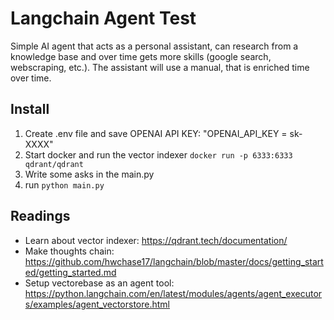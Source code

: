 # Langchain Agent Test

Simple AI agent that acts as a personal assistant, can research from a knowledge base and over time gets more skills (google search, webscraping, etc.).
The assistant will use a manual, that is enriched time over time.

## Install

1. Create .env file and save OPENAI API KEY: "OPENAI_API_KEY = sk-XXXX"
2. Start docker and run the vector indexer ```docker run -p 6333:6333 qdrant/qdrant```
3. Write some asks in the main.py
4. run ```python main.py```

## Readings 

- Learn about vector indexer: https://qdrant.tech/documentation/  
- Make thoughts chain: https://github.com/hwchase17/langchain/blob/master/docs/getting_started/getting_started.md  
- Setup vectorebase as an agent tool: https://python.langchain.com/en/latest/modules/agents/agent_executors/examples/agent_vectorstore.html